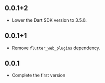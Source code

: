## 0.0.1+2

* Lower the Dart SDK version to 3.5.0.

## 0.0.1+1

* Remove `flutter_web_plugins` dependency.

## 0.0.1

* Complete the first version
